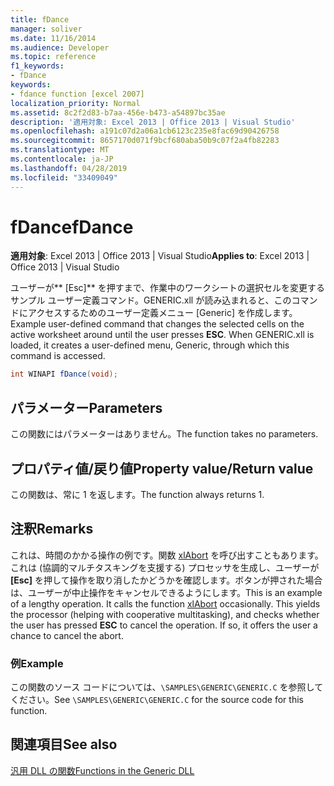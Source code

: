 ```yaml
---
title: fDance
manager: soliver
ms.date: 11/16/2014
ms.audience: Developer
ms.topic: reference
f1_keywords:
- fDance
keywords:
- fdance function [excel 2007]
localization_priority: Normal
ms.assetid: 8c2f2d83-b7aa-456e-b473-a54897bc35ae
description: '適用対象: Excel 2013 | Office 2013 | Visual Studio'
ms.openlocfilehash: a191c07d2a06a1cb6123c235e8fac69d90426758
ms.sourcegitcommit: 8657170d071f9bcf680aba50b9c07f2a4fb82283
ms.translationtype: MT
ms.contentlocale: ja-JP
ms.lasthandoff: 04/28/2019
ms.locfileid: "33409049"
---
```

# <a name="fdance"></a><span data-ttu-id="fe4ef-104">fDance</span><span class="sxs-lookup"><span data-stu-id="fe4ef-104">fDance</span></span>

 <span data-ttu-id="fe4ef-105">**適用対象**: Excel 2013 | Office 2013 | Visual Studio</span><span class="sxs-lookup"><span data-stu-id="fe4ef-105">**Applies to**: Excel 2013 | Office 2013 | Visual Studio</span></span> 
  
<span data-ttu-id="fe4ef-p101">ユーザーが\*\* [Esc]\*\* を押すまで、作業中のワークシートの選択セルを変更するサンプル ユーザー定義コマンド。GENERIC.xll が読み込まれると、このコマンドにアクセスするためのユーザー定義メニュー [Generic] を作成します。</span><span class="sxs-lookup"><span data-stu-id="fe4ef-p101">Example user-defined command that changes the selected cells on the active worksheet around until the user presses **ESC**. When GENERIC.xll is loaded, it creates a user-defined menu, Generic, through which this command is accessed.</span></span>
  
```cs
int WINAPI fDance(void);
```

## <a name="parameters"></a><span data-ttu-id="fe4ef-108">パラメーター</span><span class="sxs-lookup"><span data-stu-id="fe4ef-108">Parameters</span></span>

<span data-ttu-id="fe4ef-109">この関数にはパラメーターはありません。</span><span class="sxs-lookup"><span data-stu-id="fe4ef-109">The function takes no parameters.</span></span>
  
## <a name="property-valuereturn-value"></a><span data-ttu-id="fe4ef-110">プロパティ値/戻り値</span><span class="sxs-lookup"><span data-stu-id="fe4ef-110">Property value/Return value</span></span>

<span data-ttu-id="fe4ef-111">この関数は、常に 1 を返します。</span><span class="sxs-lookup"><span data-stu-id="fe4ef-111">The function always returns 1.</span></span>
  
## <a name="remarks"></a><span data-ttu-id="fe4ef-112">注釈</span><span class="sxs-lookup"><span data-stu-id="fe4ef-112">Remarks</span></span>

<span data-ttu-id="fe4ef-p102">これは、時間のかかる操作の例です。関数 [xlAbort](xlabort.md) を呼び出すこともあります。これは (協調的マルチタスキングを支援する) プロセッサを生成し、ユーザーが **[Esc]** を押して操作を取り消したかどうかを確認します。ボタンが押された場合は、ユーザーが中止操作をキャンセルできるようにします。</span><span class="sxs-lookup"><span data-stu-id="fe4ef-p102">This is an example of a lengthy operation. It calls the function [xlAbort](xlabort.md) occasionally. This yields the processor (helping with cooperative multitasking), and checks whether the user has pressed **ESC** to cancel the operation. If so, it offers the user a chance to cancel the abort.</span></span> 
  
### <a name="example"></a><span data-ttu-id="fe4ef-117">例</span><span class="sxs-lookup"><span data-stu-id="fe4ef-117">Example</span></span>

<span data-ttu-id="fe4ef-118">この関数のソース コードについては、`\SAMPLES\GENERIC\GENERIC.C` を参照してください。</span><span class="sxs-lookup"><span data-stu-id="fe4ef-118">See  `\SAMPLES\GENERIC\GENERIC.C` for the source code for this function.</span></span> 
  
## <a name="see-also"></a><span data-ttu-id="fe4ef-119">関連項目</span><span class="sxs-lookup"><span data-stu-id="fe4ef-119">See also</span></span>



[<span data-ttu-id="fe4ef-120">汎用 DLL の関数</span><span class="sxs-lookup"><span data-stu-id="fe4ef-120">Functions in the Generic DLL</span></span>](functions-in-the-generic-dll.md)

